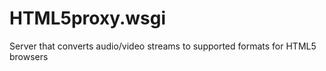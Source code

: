 HTML5proxy.wsgi
===============

Server that converts audio/video streams to supported formats for HTML5 browsers
